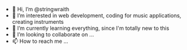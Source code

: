 - 👋 Hi, I’m @stringwraith
- 👀 I’m interested in web development, coding for music applications, creating instruments
- 🌱 I’m currently learning everything, since I'm totally new to this
- 💞️ I’m looking to collaborate on ...
- 📫 How to reach me ...

<!---
stringwraith/stringwraith is a ✨ special ✨ repository because its `README.md` (this file) appears on your GitHub profile.
You can click the Preview link to take a look at your changes.
--->

